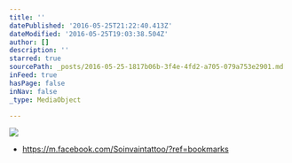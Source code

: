 ```yaml
---
title: ''
datePublished: '2016-05-25T21:22:40.413Z'
dateModified: '2016-05-25T19:03:38.504Z'
author: []
description: ''
starred: true
sourcePath: _posts/2016-05-25-1817b06b-3f4e-4fd2-a705-079a753e2901.md
inFeed: true
hasPage: false
inNav: false
_type: MediaObject

---
```

![](https://the-grid-user-content.s3-us-west-2.amazonaws.com/6eaf65aa-649e-42e2-94a6-23d564833ebb.jpg)

* https://m.facebook.com/Soinvaintattoo/?ref=bookmarks